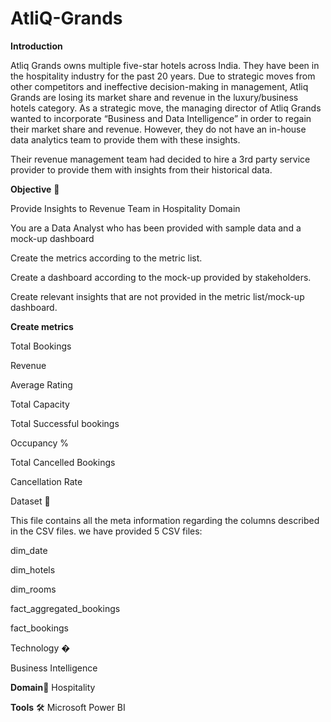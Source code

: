 # AtliQ-Grands
**Introduction**

Atliq Grands owns multiple five-star hotels across India. They have been in the hospitality industry for the past 20 years. Due to strategic moves from other competitors and ineffective decision-making in management, Atliq Grands are losing its market share and revenue in the luxury/business hotels category. As a strategic move, the managing director of Atliq Grands wanted to incorporate “Business and Data Intelligence” in order to regain their market share and revenue. However, they do not have an in-house data analytics team to provide them with these insights.

Their revenue management team had decided to hire a 3rd party service provider to provide them with insights from their historical data.

**Objective** 🎯

Provide Insights to Revenue Team in Hospitality Domain

You are a Data Analyst who has been provided with sample data and a mock-up dashboard

Create the metrics according to the metric list.

Create a dashboard according to the mock-up provided by stakeholders.

Create relevant insights that are not provided in the metric list/mock-up dashboard.

**Create metrics**

Total Bookings

Revenue

Average Rating

Total Capacity

Total Successful bookings

Occupancy %

Total Cancelled Bookings

Cancellation Rate

Dataset 📀

This file contains all the meta information regarding the columns described in the CSV files. we have provided 5 CSV files:

dim_date

dim_hotels

dim_rooms

fact_aggregated_bookings

fact_bookings

Technology �

Business Intelligence

**Domain**🛒
Hospitality

**Tools** 🛠
Microsoft Power BI

